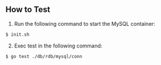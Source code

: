 ## How to Test

1. Run the following command to start the MySQL container:

```sh
$ init.sh
```

2. Exec test in the following command:

```sh
$ go test ./db/rdb/mysql/conn 
```